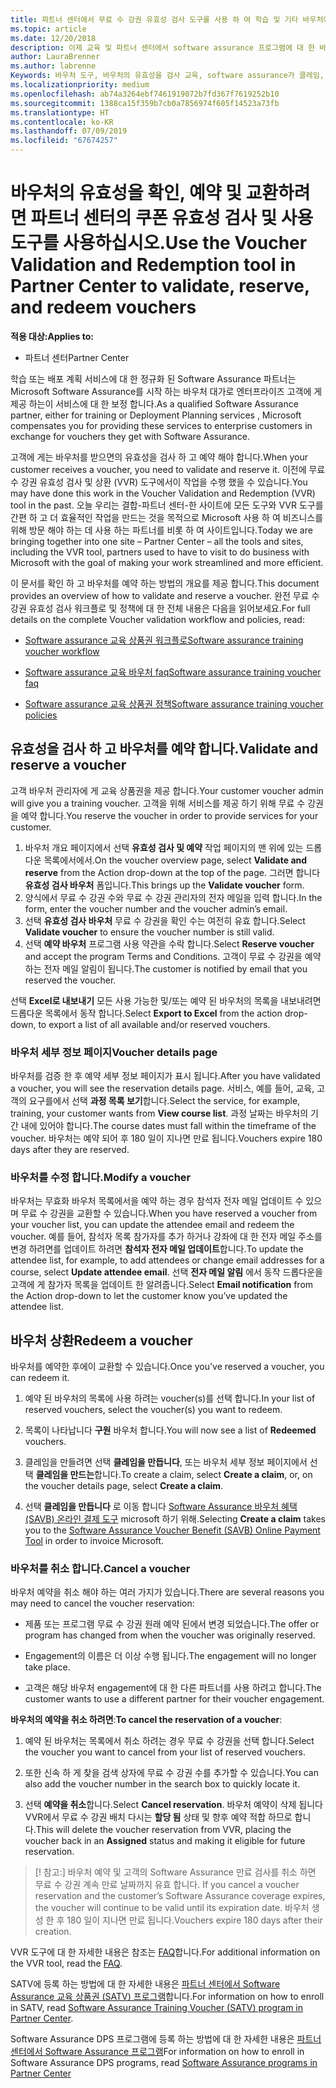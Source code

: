 ```yaml
---
title: 파트너 센터에서 무료 수 강권 유효성 검사 도구를 사용 하 여 학습 및 기타 바우처에 대 한 | 파트너 센터
ms.topic: article
ms.date: 12/20/2018
description: 이제 교육 및 파트너 센터에서 software assurance 프로그램에 대 한 바우처를 요청할 수 있습니다.
author: LauraBrenner
ms.author: labrenne
Keywords: 바우처 도구, 바우처의 유효성을 검사 교육, software assurance가 클레임, DPS, SATV
ms.localizationpriority: medium
ms.openlocfilehash: ab74a3264ebf7461919072b7fd367f7619252b10
ms.sourcegitcommit: 1388ca15f359b7cb0a7856974f605f14523a73fb
ms.translationtype: HT
ms.contentlocale: ko-KR
ms.lasthandoff: 07/09/2019
ms.locfileid: "67674257"
---
```

# <a name="use-the-voucher-validation-and-redemption-tool-in-partner-center-to-validate-reserve-and-redeem-vouchers"></a><span data-ttu-id="7f268-104">바우처의 유효성을 확인, 예약 및 교환하려면 파트너 센터의 쿠폰 유효성 검사 및 사용 도구를 사용하십시오.</span><span class="sxs-lookup"><span data-stu-id="7f268-104">Use the Voucher Validation and Redemption tool in Partner Center to validate, reserve, and redeem vouchers</span></span> 

<span data-ttu-id="7f268-105">**적용 대상:**</span><span class="sxs-lookup"><span data-stu-id="7f268-105">**Applies to:**</span></span>

- <span data-ttu-id="7f268-106">파트너 센터</span><span class="sxs-lookup"><span data-stu-id="7f268-106">Partner Center</span></span>

<span data-ttu-id="7f268-107">학습 또는 배포 계획 서비스에 대 한 정규화 된 Software Assurance 파트너는 Microsoft Software Assurance를 시작 하는 바우처 대가로 엔터프라이즈 고객에 게 제공 하는이 서비스에 대 한 보정 합니다.</span><span class="sxs-lookup"><span data-stu-id="7f268-107">As a qualified Software Assurance partner, either for training or Deployment Planning services , Microsoft compensates you for providing these services to enterprise customers in exchange for vouchers they get with Software Assurance.</span></span>

<span data-ttu-id="7f268-108">고객에 게는 바우처를 받으면의 유효성을 검사 하 고 예약 해야 합니다.</span><span class="sxs-lookup"><span data-stu-id="7f268-108">When your customer receives a voucher, you need to validate and reserve it.</span></span> <span data-ttu-id="7f268-109">이전에 무료 수 강권 유효성 검사 및 상환 (VVR) 도구에서이 작업을 수행 했을 수 있습니다.</span><span class="sxs-lookup"><span data-stu-id="7f268-109">You may have done this work in the Voucher Validation and Redemption (VVR) tool in the past.</span></span> <span data-ttu-id="7f268-110">오늘 우리는 결합-파트너 센터-한 사이트에 모든 도구와 VVR 도구를 간편 하 고 더 효율적인 작업을 만드는 것을 목적으로 Microsoft 사용 하 여 비즈니스를 위해 방문 해야 하는 데 사용 하는 파트너를 비롯 하 여 사이트입니다.</span><span class="sxs-lookup"><span data-stu-id="7f268-110">Today we are bringing together into one site – Partner Center – all the tools and sites, including the VVR tool, partners used to have to visit to do business with Microsoft with the goal of making your work streamlined and more efficient.</span></span>

<span data-ttu-id="7f268-111">이 문서를 확인 하 고 바우처를 예약 하는 방법의 개요를 제공 합니다.</span><span class="sxs-lookup"><span data-stu-id="7f268-111">This document provides an overview of how to validate and reserve a voucher.</span></span> <span data-ttu-id="7f268-112">완전 무료 수 강권 유효성 검사 워크플로 및 정책에 대 한 전체 내용은 다음을 읽어보세요.</span><span class="sxs-lookup"><span data-stu-id="7f268-112">For full details on the complete Voucher validation workflow and policies, read:</span></span> 

- [<span data-ttu-id="7f268-113">Software assurance 교육 상품권 워크플로</span><span class="sxs-lookup"><span data-stu-id="7f268-113">Software assurance training voucher workflow</span></span>](https://query.prod.cms.rt.microsoft.com/cms/api/am/binary/RE3krfK)

- [<span data-ttu-id="7f268-114">Software assurance 교육 바우처 faq</span><span class="sxs-lookup"><span data-stu-id="7f268-114">Software assurance training voucher faq</span></span>](https://query.prod.cms.rt.microsoft.com/cms/api/am/binary/RE3kz5o) 

- [<span data-ttu-id="7f268-115">Software assurance 교육 상품권 정책</span><span class="sxs-lookup"><span data-stu-id="7f268-115">Software assurance training voucher policies</span></span>](https://query.prod.cms.rt.microsoft.com/cms/api/am/binary/RE3koEP) 


## <a name="validate-and-reserve-a-voucher"></a><span data-ttu-id="7f268-116">유효성을 검사 하 고 바우처를 예약 합니다.</span><span class="sxs-lookup"><span data-stu-id="7f268-116">Validate and reserve a voucher</span></span>

<span data-ttu-id="7f268-117">고객 바우처 관리자에 게 교육 상품권을 제공 합니다.</span><span class="sxs-lookup"><span data-stu-id="7f268-117">Your customer voucher admin will give you a training voucher.</span></span> <span data-ttu-id="7f268-118">고객을 위해 서비스를 제공 하기 위해 무료 수 강권을 예약 합니다.</span><span class="sxs-lookup"><span data-stu-id="7f268-118">You reserve the voucher in order to provide services for your customer.</span></span>

1. <span data-ttu-id="7f268-119">바우처 개요 페이지에서 선택 **유효성 검사 및 예약** 작업 페이지의 맨 위에 있는 드롭다운 목록에서에서.</span><span class="sxs-lookup"><span data-stu-id="7f268-119">On the voucher overview page, select **Validate and reserve** from the Action drop-down at the top of the page.</span></span> <span data-ttu-id="7f268-120">그러면 합니다 **유효성 검사 바우처** 폼입니다.</span><span class="sxs-lookup"><span data-stu-id="7f268-120">This brings up the **Validate voucher** form.</span></span>
2. <span data-ttu-id="7f268-121">양식에서 무료 수 강권 수와 무료 수 강권 관리자의 전자 메일을 입력 합니다.</span><span class="sxs-lookup"><span data-stu-id="7f268-121">In the form, enter the voucher number and the voucher admin’s email.</span></span>
3. <span data-ttu-id="7f268-122">선택 **유효성 검사 바우처** 무료 수 강권을 확인 수는 여전히 유효 합니다.</span><span class="sxs-lookup"><span data-stu-id="7f268-122">Select **Validate voucher** to ensure the voucher number is still valid.</span></span>
4. <span data-ttu-id="7f268-123">선택 **예약 바우처** 프로그램 사용 약관을 수락 합니다.</span><span class="sxs-lookup"><span data-stu-id="7f268-123">Select **Reserve voucher** and accept the program Terms and Conditions.</span></span> <span data-ttu-id="7f268-124">고객이 무료 수 강권을 예약 하는 전자 메일 알림이 됩니다.</span><span class="sxs-lookup"><span data-stu-id="7f268-124">The customer is notified by email that you reserved the voucher.</span></span>

<span data-ttu-id="7f268-125">선택 **Excel로 내보내기** 모든 사용 가능한 및/또는 예약 된 바우처의 목록을 내보내려면 드롭다운 목록에서 동작 합니다.</span><span class="sxs-lookup"><span data-stu-id="7f268-125">Select **Export to Excel** from the action drop-down, to export a list of all available and/or reserved vouchers.</span></span>

### <a name="voucher-details-page"></a><span data-ttu-id="7f268-126">바우처 세부 정보 페이지</span><span class="sxs-lookup"><span data-stu-id="7f268-126">Voucher details page</span></span>

<span data-ttu-id="7f268-127">바우처를 검증 한 후 예약 세부 정보 페이지가 표시 됩니다.</span><span class="sxs-lookup"><span data-stu-id="7f268-127">After you have validated a voucher, you will see the reservation details page.</span></span> <span data-ttu-id="7f268-128">서비스, 예를 들어, 교육, 고객의 요구를에서 선택 **과정 목록 보기**합니다.</span><span class="sxs-lookup"><span data-stu-id="7f268-128">Select the service, for example, training, your customer wants from **View course list**.</span></span>
<span data-ttu-id="7f268-129">과정 날짜는 바우처의 기간 내에 있어야 합니다.</span><span class="sxs-lookup"><span data-stu-id="7f268-129">The course dates must fall within the timeframe of the voucher.</span></span> <span data-ttu-id="7f268-130">바우처는 예약 되어 후 180 일이 지나면 만료 됩니다.</span><span class="sxs-lookup"><span data-stu-id="7f268-130">Vouchers expire 180 days after they are reserved.</span></span>

### <a name="modify-a-voucher"></a><span data-ttu-id="7f268-131">바우처를 수정 합니다.</span><span class="sxs-lookup"><span data-stu-id="7f268-131">Modify a voucher</span></span>

<span data-ttu-id="7f268-132">바우처는 무효화 바우처 목록에서을 예약 하는 경우 참석자 전자 메일 업데이트 수 있으며 무료 수 강권을 교환할 수 있습니다.</span><span class="sxs-lookup"><span data-stu-id="7f268-132">When you have reserved a voucher from your voucher list, you can update the attendee email and redeem the voucher.</span></span> <span data-ttu-id="7f268-133">예를 들어, 참석자 목록 참가자를 추가 하거나 강좌에 대 한 전자 메일 주소를 변경 하려면를 업데이트 하려면 **참석자 전자 메일 업데이트**합니다.</span><span class="sxs-lookup"><span data-stu-id="7f268-133">To update the attendee list, for example, to add attendees or change email addresses for a course, select **Update attendee email**.</span></span> <span data-ttu-id="7f268-134">선택 **전자 메일 알림** 에서 동작 드롭다운을 고객에 게 참가자 목록을 업데이트 한 알려줍니다.</span><span class="sxs-lookup"><span data-stu-id="7f268-134">Select **Email notification** from the Action drop-down to let the customer know you’ve updated the attendee list.</span></span>

## <a name="redeem-a-voucher"></a><span data-ttu-id="7f268-135">바우처 상환</span><span class="sxs-lookup"><span data-stu-id="7f268-135">Redeem a voucher</span></span>

<span data-ttu-id="7f268-136">바우처를 예약한 후에이 교환할 수 있습니다.</span><span class="sxs-lookup"><span data-stu-id="7f268-136">Once you've reserved a voucher, you can redeem it.</span></span> 

1. <span data-ttu-id="7f268-137">예약 된 바우처의 목록에 사용 하려는 voucher(s)를 선택 합니다.</span><span class="sxs-lookup"><span data-stu-id="7f268-137">In your list of reserved vouchers, select the voucher(s) you want to redeem.</span></span> 
2. <span data-ttu-id="7f268-138">목록이 나타납니다 **구원** 바우처 합니다.</span><span class="sxs-lookup"><span data-stu-id="7f268-138">You will now see a list of **Redeemed** vouchers.</span></span>

4. <span data-ttu-id="7f268-139">클레임을 만들려면 선택 **클레임을 만듭니다**, 또는 바우처 세부 정보 페이지에서 선택 **클레임을 만드는**합니다.</span><span class="sxs-lookup"><span data-stu-id="7f268-139">To create a claim, select **Create a claim**, or, on the voucher details page, select **Create a claim**.</span></span>

5. <span data-ttu-id="7f268-140">선택 **클레임을 만듭니다** 로 이동 합니다 [Software Assurance 바우처 혜택 (SAVB) 온라인 결제 도구](https://planningservices.partners.extranet.microsoft.com/en/Pages/getpaid.aspx) microsoft 하기 위해.</span><span class="sxs-lookup"><span data-stu-id="7f268-140">Selecting **Create a claim** takes you to the [Software Assurance Voucher Benefit (SAVB) Online Payment Tool](https://planningservices.partners.extranet.microsoft.com/en/Pages/getpaid.aspx) in order to invoice Microsoft.</span></span>


### <a name="cancel-a-voucher"></a><span data-ttu-id="7f268-141">바우처를 취소 합니다.</span><span class="sxs-lookup"><span data-stu-id="7f268-141">Cancel a voucher</span></span>

<span data-ttu-id="7f268-142">바우처 예약을 취소 해야 하는 여러 가지가 있습니다.</span><span class="sxs-lookup"><span data-stu-id="7f268-142">There are several reasons you may need to cancel the voucher reservation:</span></span>

- <span data-ttu-id="7f268-143">제품 또는 프로그램 무료 수 강권 원래 예약 된에서 변경 되었습니다.</span><span class="sxs-lookup"><span data-stu-id="7f268-143">The offer or program has changed from when the voucher was originally reserved.</span></span>

- <span data-ttu-id="7f268-144">Engagement의 이름은 더 이상 수행 됩니다.</span><span class="sxs-lookup"><span data-stu-id="7f268-144">The engagement will no longer take place.</span></span>

- <span data-ttu-id="7f268-145">고객은 해당 바우처 engagement에 대 한 다른 파트너를 사용 하려고 합니다.</span><span class="sxs-lookup"><span data-stu-id="7f268-145">The customer wants to use a different partner for their voucher engagement.</span></span>

<span data-ttu-id="7f268-146">**바우처의 예약을 취소 하려면**:</span><span class="sxs-lookup"><span data-stu-id="7f268-146">**To cancel the reservation of a voucher**:</span></span>

1. <span data-ttu-id="7f268-147">예약 된 바우처는 목록에서 취소 하려는 경우 무료 수 강권을 선택 합니다.</span><span class="sxs-lookup"><span data-stu-id="7f268-147">Select the voucher you want to cancel from your list of reserved vouchers.</span></span>

2. <span data-ttu-id="7f268-148">또한 신속 하 게 찾을 검색 상자에 무료 수 강권 수를 추가할 수 있습니다.</span><span class="sxs-lookup"><span data-stu-id="7f268-148">You can also add the voucher number in the search box to quickly locate it.</span></span> 

3. <span data-ttu-id="7f268-149">선택 **예약을 취소**합니다.</span><span class="sxs-lookup"><span data-stu-id="7f268-149">Select **Cancel reservation**.</span></span> <span data-ttu-id="7f268-150">바우처 예약이 삭제 됩니다 VVR에서 무료 수 강권 배치 다시는 **할당 됨** 상태 및 향후 예약 적합 하므로 합니다.</span><span class="sxs-lookup"><span data-stu-id="7f268-150">This will delete the voucher reservation from VVR, placing the voucher back in an **Assigned** status and making it eligible for future reservation.</span></span>

>[! 참고:]<span data-ttu-id="7f268-151"> 바우처 예약 및 고객의 Software Assurance 만료 검사를 취소 하면 무료 수 강권 계속 만료 날짜까지 유효 합니다.</span><span class="sxs-lookup"><span data-stu-id="7f268-151"> If you cancel a voucher reservation and the customer’s Software Assurance coverage expires, the voucher will continue to be valid until its expiration date.</span></span> <span data-ttu-id="7f268-152">바우처 생성 한 후 180 일이 지나면 만료 됩니다.</span><span class="sxs-lookup"><span data-stu-id="7f268-152">Vouchers expire 180 days after their creation.</span></span>

<span data-ttu-id="7f268-153">VVR 도구에 대 한 자세한 내용은 참조는 [FAQ](vvr-faq.md)합니다.</span><span class="sxs-lookup"><span data-stu-id="7f268-153">For additional information on the VVR tool, read the [FAQ](vvr-faq.md).</span></span>

<span data-ttu-id="7f268-154">SATV에 등록 하는 방법에 대 한 자세한 내용은 [파트너 센터에서 Software Assurance 교육 상품권 (SATV) 프로그램](software-assurance-satv.md)합니다.</span><span class="sxs-lookup"><span data-stu-id="7f268-154">For information on how to enroll in SATV, read [Software Assurance Training Voucher (SATV) program in Partner Center](software-assurance-satv.md).</span></span>

<span data-ttu-id="7f268-155">Software Assurance DPS 프로그램에 등록 하는 방법에 대 한 자세한 내용은 [파트너 센터에서 Software Assurance 프로그램](software-assurance-dps.md)</span><span class="sxs-lookup"><span data-stu-id="7f268-155">For information on how to enroll in Software Assurance DPS programs, read [Software Assurance programs in Partner Center](software-assurance-dps.md)</span></span>

